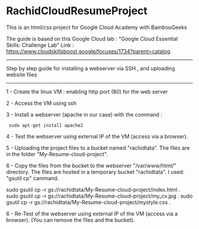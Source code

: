 # RachidCloudResumeProject
This is an html/css project for Google Cloud Academy with BambooGeeks

The guide is based on this Google Cloud lab : "Google Cloud Essential Skills: Challenge Lab"
Link : https://www.cloudskillsboost.google/focuses/1734?parent=catalog.

------------------------------

Step by step guide for installing a webserver via SSH , and uploading website files

------------------------------
1 - Create the linux VM : enabling http port (80) for the web server

2 - Access the VM using ssh

3 - Install a webserver (apache in our case) with the command :
   
	 sudo apt-get install apache2
	 
4 - Test the webserver using external IP of the VM (access via a browser).

5 - Uploading the project files to a bucket named "rachidtata". The files are in the folder "My-Resume-cloud-project".

6 - Copy the files from the bucket to the webserver "/var/www/html/" directory. The files are hosted in a temporary bucket "rachidtata". I used: "gsutil cp" cammand.

sudo gsutil cp -r gs://rachidtata/My-Resume-cloud-project/index.html .
sudo gsutil cp -r gs://rachidtata/My-Resume-cloud-project/my_cv.jpg .
sudo gsutil cp -r gs://rachidtata/My-Resume-cloud-project/mystyle.css .

6 - Re-Test of the webserver using external IP of the VM (access via a browser). (You can remove the files and the bucket).





